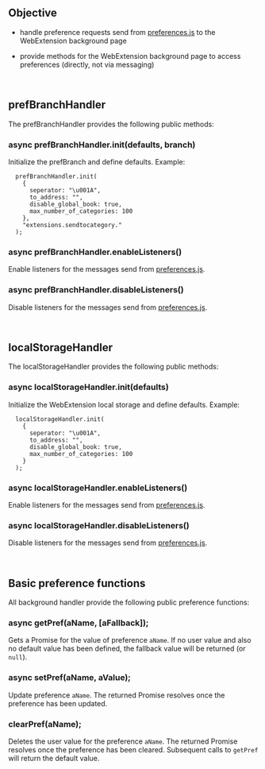 ## Objective

* handle preference requests send from [preferences.js](https://github.com/thundernest/addon-developer-support/tree/master/scripts/preferences) to the WebExtension background page

* provide methods for the WebExtension background page to access preferences (directly, not via messaging)

&nbsp;

## prefBranchHandler

The prefBranchHandler provides the following public methods:

### async prefBranchHandler.init(defaults, branch)

Initialize the prefBranch and define defaults. Example:

```
  prefBranchHandler.init(
    {
      seperator: "\u001A",
      to_address: "",
      disable_global_book: true,
      max_number_of_categories: 100
    },
    "extensions.sendtocategory."
  );
```

### async prefBranchHandler.enableListeners()

Enable listeners for the messages send from [preferences.js](https://github.com/thundernest/addon-developer-support/tree/master/scripts/preferences).

### async prefBranchHandler.disableListeners()

Disable listeners for the messages send from [preferences.js](https://github.com/thundernest/addon-developer-support/tree/master/scripts/preferences).

&nbsp;

## localStorageHandler

The localStorageHandler provides the following public methods:

### async localStorageHandler.init(defaults)

Initialize the WebExtension local storage and define defaults. Example:

```
  localStorageHandler.init(
    {
      seperator: "\u001A",
      to_address: "",
      disable_global_book: true,
      max_number_of_categories: 100
    }
  );
```

### async localStorageHandler.enableListeners()

Enable listeners for the messages send from [preferences.js](https://github.com/thundernest/addon-developer-support/tree/master/scripts/preferences).

### async localStorageHandler.disableListeners()

Disable listeners for the messages send from [preferences.js](https://github.com/thundernest/addon-developer-support/tree/master/scripts/preferences).

&nbsp;

## Basic preference functions

All background handler provide the following public preference functions:

### async getPref(aName, [aFallback]);

Gets a Promise for the value of preference `aName`. If no user value and also no default value
has been defined, the fallback value will be returned (or `null`).

### async setPref(aName, aValue);

Update preference `aName`. The returned Promise resolves once the preference has been updated.

### clearPref(aName);

Deletes the user value for the preference `aName`. The returned Promise resolves once the preference has been cleared. Subsequent calls to `getPref` will return
the default value.
